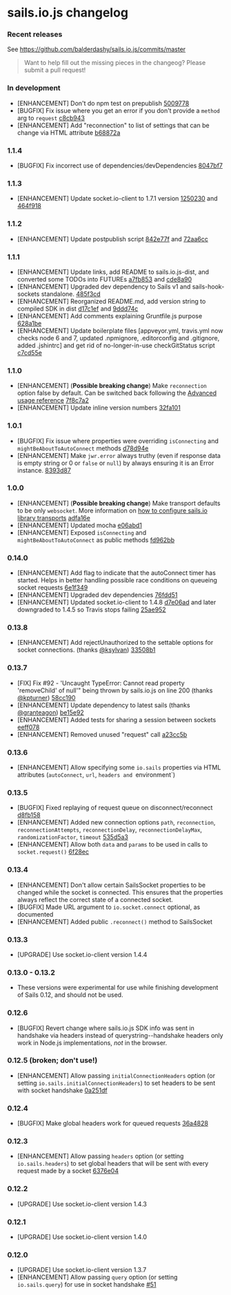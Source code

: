 # sails.io.js changelog

### Recent releases

See https://github.com/balderdashy/sails.io.js/commits/master

> Want to help fill out the missing pieces in the changeog?  Please submit a pull request!

### In development

* [ENHANCEMENT] Don't do npm test on prepublish [5009778](https://github.com/balderdashy/sails.io.js/commit/50097787b427b35c9d58f61fed3d173bdeca4b12)
* [BUGFIX] Fix issue where you get an error if you don't provide a `method` arg to `request` [c8cb943](https://github.com/balderdashy/sails.io.js/commit/c8cb943d1ab420ba267383b150da747e2378b76e)
* [ENHANCEMENT] Add "reconnection" to list of settings that can be change via HTML attribute [b68872a](https://github.com/balderdashy/sails.io.js/commit/b68872ac118cbb990f100f54b033f485f819c1ee)

### 1.1.4

* [BUGFIX] Fix incorrect use of dependencies/devDependencies [8047bf7](https://github.com/balderdashy/sails.io.js/commit/8047bf71cf746d841e5834aa85c84306d13b9a53)

### 1.1.3

* [ENHANCEMENT] Update socket.io-client to 1.7.1 version [1250230](https://github.com/balderdashy/sails.io.js/commit/1250230500971351cdb40e4fe65cdab9d6d492c6) and [464f918](https://github.com/balderdashy/sails.io.js/commit/464f9189cc9cc466d8b143aa38ddeb73addb9713)

### 1.1.2

* [ENHANCEMENT] Update postpublish script [842e77f](https://github.com/balderdashy/sails.io.js/commit/842e77feb13bfb5d5ebbc5e09c2dde43c0656747) and [72aa6cc](https://github.com/balderdashy/sails.io.js/commit/72aa6cc25c8812b5022f0987f20c9bc8ea7b74d7)

### 1.1.1

* [ENHANCEMENT] Update links, add README to sails.io.js-dist, and converted some TODOs into FUTUREs [a7fb853](https://github.com/balderdashy/sails.io.js/commit/a7fb853d786cbb728f382c94a6a65667c59f06d0) and [cde8a90](https://github.com/balderdashy/sails.io.js/commit/cde8a9092d7d13109ce9e864f6d046ffa4e2632b)
* [ENHANCEMENT] Upgraded dev dependency to Sails v1 and sails-hook-sockets standalone. [485f3cd](https://github.com/balderdashy/sails.io.js/commit/485f3cdec4df8300921c221b7e697f6fdfdc5689)
* [ENHANCEMENT] Reorganized README.md, add version string to compiled SDK in dist [d17c1ef](https://github.com/balderdashy/sails.io.js/commit/d17c1effe381a8c44edbfbcc4b8536b34135e51d) and [9ddd74c](https://github.com/balderdashy/sails.io.js/commit/9ddd74cfcf2a78c21613a966ca35e5f5189b360a)
* [ENHANCEMENT] Add comments explaining Gruntfile.js purpose  [628a1be](https://github.com/balderdashy/sails.io.js/commit/628a1beab48d764e94f6022f6dcfb2566fd5029f)
* [ENHANCEMENT] Update boilerplate files [appveyor.yml, travis.yml now checks node 6 and 7, updated .npmignore, .editorconfig and .gitignore, added .jshintrc] and get rid of no-longer-in-use checkGitStatus script [c7cd55e](https://github.com/balderdashy/sails.io.js/commit/c7cd55eee6b92ad310c9e1916a1007f97b663e3e)

### 1.1.0

* [ENHANCEMENT] (**Possible breaking change**) Make `reconnection` option false by default. Can be switched back following the [Advanced usage reference](https://github.com/balderdashy/sails.io.js#advanced-usage) [7f8c7a2](https://github.com/balderdashy/sails.io.js/commit/7f8c7a2d6d7430725bca5383f4b80570e038ab81)
* [ENHANCEMENT] Update inline version numbers [32fa101](https://github.com/balderdashy/sails.io.js/commit/32fa1017bc0ea374dd4c6e5cd3fb624a75ed0131)

### 1.0.1

* [BUGFIX] Fix issue where properties were overriding `isConnecting` and `mightBeAboutToAutoConnect` methods [d78d94e](https://github.com/balderdashy/sails.io.js/commit/d78d94e6488778221d73f56823b1b2f3d64eb0ce)
* [ENHANCEMENT] Make `jwr.error` always truthy (even if response data is empty string or 0 or `false` or `null`) by always ensuring it is an Error instance. [8393d87](https://github.com/balderdashy/sails.io.js/commit/8393d876cdca665886c863dbf664d0199f247846)

### 1.0.0

* [ENHANCEMENT] (**Possible breaking change**) Make transport defaults to be only `websocket`. More information on [how to configure sails.io library transports](https://github.com/balderdashy/sails.io.js#change-the-transports-used-to-connect-to-the-server) [adfa16e](https://github.com/balderdashy/sails.io.js/commit/adfa16e54ce0c41315bb34ee9563c6a1799bac09)
* [ENHANCEMENT] Updated mocha [e06abd1](https://github.com/balderdashy/sails.io.js/commit/e06abd14f6a1678b25b4dfedd1fa542c9a6bfd0c)
* [ENHANCEMENT] Exposed `isConnecting` and `mightBeAboutToAutoConnect` as public methods [fd962bb](https://github.com/balderdashy/sails.io.js/commit/fd962bb4071a7f20903e5d07779bb7585df8b169)

### 0.14.0

* [ENHANCEMENT] Add flag to indicate that the autoConnect timer has started. Helps in better handling possible race conditions on queueing socket requests [6e1f349](https://github.com/balderdashy/sails.io.js/commit/6e1f349f807406ab6900ba537133a615a97439f7)
* [ENHANCEMENT] Upgraded dev dependencies [76fdd51](https://github.com/balderdashy/sails.io.js/commit/76fdd515eba69f4d7a328c51bcef732fb8c0912f)
* [ENHANCEMENT] Updated socket.io-client to 1.4.8 [d7e06ad](https://github.com/balderdashy/sails.io.js/commit/d7e06ad5929bf23168dfb28a0019b8a53875239a) and later downgraded to 1.4.5 so Travis stops failing [25ae952](https://github.com/balderdashy/sails.io.js/commit/25ae952a5c0a7fdc6b1ebfd1dffe8c79e954713f)


### 0.13.8

* [ENHANCEMENT] Add rejectUnauthorized to the settable options for socket connections. (thanks [@ksylvan](https://github.com/ksylvan)) [33508b1](https://github.com/balderdashy/sails.io.js/commit/33508b1b230d76609694591656bef893eb44657a)

### 0.13.7

* [FIX] Fix #92 - 'Uncaught TypeError: Cannot read property 'removeChild' of null'" being thrown by sails.io.js on line 200  (thanks [@kpturner](https://github.com/kpturner)) [58cc190](https://github.com/balderdashy/sails.io.js/commit/58cc190d3fc4c33ee5847d70c8a8f0cbb7c0d946)
* [ENHANCEMENT] Update dependency to latest sails (thanks [@granteagon](https://github.com/granteagon)) [be15e92](https://github.com/balderdashy/sails.io.js/commit/be15e929d875c692625420fe397a39664a9afbcc)
* [ENHANCEMENT] Added tests for sharing a session between sockets [eeff078](https://github.com/balderdashy/sails.io.js/commit/eeff0783d3044647bcac8bc7af50006b95fb2a66)
* [ENHANCEMENT] Removed unused "request" call [a23cc5b](https://github.com/balderdashy/sails.io.js/commit/a23cc5bc0384c8c15b16b9197d763e1ea7a2ea0d)

### 0.13.6

* [ENHANCEMENT] Allow specifying some `io.sails` properties via HTML attributes (`autoConnect`, `url`, `headers and `environment`)

### 0.13.5

* [BUGFIX] Fixed replaying of request queue on disconnect/reconnect [d8fb158](https://github.com/balderdashy/sails.io.js/commit/d8fb1585e7671922b499b5fac4a706edc5f810fa)
* [ENHANCEMENT] Added new connection options `path`, `reconnection`, `reconnectionAttempts`, `reconnectionDelay`, `reconnectionDelayMax`, `randomizationFactor`, `timeout` [535d5a3](https://github.com/balderdashy/sails.io.js/commit/535d5a36e4034489500c5f8bc6306ade868c38b6)
* [ENHANCEMENT] Allow both `data` and `params` to be used in calls to `socket.request()` [6f28ec](https://github.com/balderdashy/sails.io.js/commit/6f28ec9a456b5826f8580a2f398c2b7dc08aa5f2)

### 0.13.4

* [ENHANCEMENT] Don't allow certain SailsSocket properties to be changed while the socket is connected.  This ensures that the properties always reflect the correct state of a connected socket.
* [BUGFIX] Made URL argument to `io.socket.connect` optional, as documented
* [ENHANCEMENT] Added public `.reconnect()` method to SailsSocket

### 0.13.3

* [UPGRADE] Use socket.io-client version 1.4.4

### 0.13.0 - 0.13.2

* These versions were experimental for use while finishing development of Sails 0.12, and should not be used.

### 0.12.6

* [BUGFIX] Revert change where sails.io.js SDK info was sent in handshake via headers instead of querystring--handshake headers only work in Node.js implementations, _not_ in the browser.

### 0.12.5 (broken; don't use!)

* [ENHANCEMENT] Allow passing `initialConnectionHeaders` option (or setting `io.sails.initialConnectionHeaders`) to set headers to be sent with socket handshake [0a251df](https://github.com/balderdashy/sails.io.js/commit/0a251df66b7fa8bc4d89b25b38ce0c1ac28d62ff)

### 0.12.4

* [BUGFIX] Make global headers work for queued requests [36a4828](https://github.com/balderdashy/sails.io.js/commit/36a4828ce7117f7efcd21640587f7ca34f61d492)

### 0.12.3

* [ENHANCEMENT] Allow passing `headers` option (or setting `io.sails.headers`) to set global headers that will be sent with every request made by a socket [6376e04](https://github.com/balderdashy/sails.io.js/commit/6376e049bc987d2b6dabf591aae86af5edc2e624)

### 0.12.2

* [UPGRADE] Use socket.io-client version 1.4.3

### 0.12.1

* [UPGRADE] Use socket.io-client version 1.4.0

### 0.12.0

* [UPGRADE] Use socket.io-client version 1.3.7
* [ENHANCEMENT] Allow passing `query` option (or setting `io.sails.query`) for use in socket handshake [#51](https://github.com/balderdashy/sails.io.js/pull/51)
